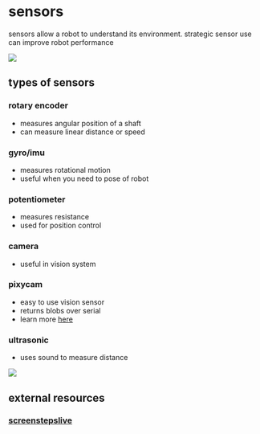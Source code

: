 # sensors

sensors allow a robot to understand its environment. strategic sensor use can improve robot performance

![](http://pop.h-cdn.co/assets/15/46/1447273405-lidartop.gif)

## types of sensors

### rotary encoder

* measures angular position of a shaft
* can measure linear distance or speed

### gyro/imu

* measures rotational motion
* useful when you need to pose of robot

### potentiometer

* measures resistance
* used for position control 

### camera

* useful in vision system

### pixycam

* easy to use vision sensor
* returns blobs over serial
* learn more [here](http://charmedlabs.com/default/pixy-cmucam5/)

### ultrasonic

* uses sound to measure distance

![](https://c1.staticflickr.com/9/8790/28829410992_b96f72001f.jpg)

## external resources

### [screenstepslive](http://wpilib.screenstepslive.com/s/4485/m/13809/l/599710-wpilib-sensor-overview)